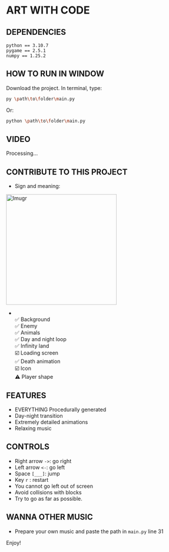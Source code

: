 # ART WITH CODE

## DEPENDENCIES
    python == 3.10.7
    pygame == 2.5.1
    numpy == 1.25.2

## HOW TO RUN IN WINDOW
Download the project. In terminal, type:
```bash
py \path\to\folder\main.py
```
Or:
```bash
python \path\to\folder\main.py
```

## VIDEO
Processing...

## CONTRIBUTE TO THIS PROJECT
* Sign and meaning:

<img src="https://i.imgur.com/IrB9DEV.jpg" alt="Imugr" width="300"><br>
* &nbsp;<br>
✅ Background <br>
✅ Enemy <br>
✅ Animals <br>
✅ Day and night loop <br>
✅ Infinity land <br>
☑️ Loading screen <br>
✅ Death animation <br>
☑️ Icon <br>
⚠️ Player shape <br>

## FEATURES
* EVERYTHING Procedurally generated
* Day-night transition
* Extremely detailed animations
* Relaxing music

## CONTROLS
* Right arrow `->`: go right
* Left arrow `<-`: go left
* Space `[___]`: jump
* Key `r` : restart
* You cannot go left out of screen
* Avoid collisions with blocks
* Try to go as far as possible.

## WANNA OTHER MUSIC
* Prepare your own music and paste the path in `main.py` line 31

Enjoy!
